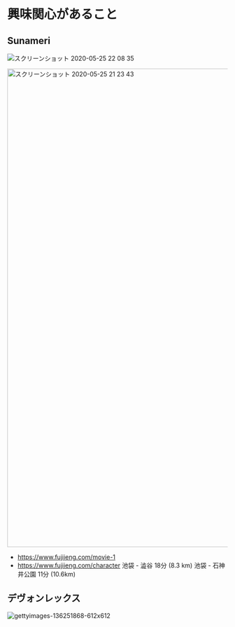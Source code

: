 
# 興味関心があること


## Sunameri

![スクリーンショット 2020-05-25 22 08 35](https://user-images.githubusercontent.com/1782095/82815554-600de480-9ed4-11ea-9bf9-3d3edc959cf7.png)

<img width="1093" alt="スクリーンショット 2020-05-25 21 23 43" src="https://user-images.githubusercontent.com/1782095/82812470-07d3e400-9ece-11ea-83fd-ccb6f73b1e51.png">


- https://www.fujiieng.com/movie-1
- https://www.fujiieng.com/character
池袋 - 澁谷 18分 (8.3 km)
池袋 - 石神井公園 11分 (10.6km)


## デヴォンレックス

![gettyimages-136251868-612x612](https://user-images.githubusercontent.com/1782095/82811919-d7d81100-9ecc-11ea-81d2-d8d8ca734a2b.jpg)


